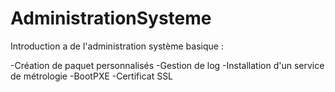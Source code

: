 # AdministrationSysteme

Introduction a de l'administration système basique :

-Création de paquet personnalisés
-Gestion de log
-Installation d'un service de métrologie
-BootPXE
-Certificat SSL